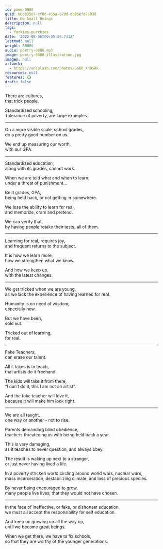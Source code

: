 ```yaml
---
id: poem-0888
guid: 60cb3507-cf8d-455a-b7dd-db85efd75938
title: No Small Beings
description: null
tags:
  - furkies-purrkies
date: '2022-08-06T00:05:56.741Z'
lastmod: null
weight: 88800
audio: poetry-0888.mp3
image: poetry-0888-illustration.jpg
images: null
artwork:
  - https://unsplash.com/photos/GabP_Xh9SAk
resources: null
features: {}
draft: false
---
```


There are cultures,\
that trick people.

Standardized schooling,\
Tolerance of poverty, are large examples.

---

On a more visible scale, school grades,\
do a pretty good number on us.

We end up measuring our worth,\
with our GPA.

---

Standardized education,\
along with its grades, cannot work.

When we are told what and when to learn,\
under a threat of punishment...

Be it grades, GPA,\
being held back, or not getting in somewhere.

We lose the ability to learn for real,\
and memorize, cram and pretend.

We can verify that,\
by having people retake their tests, all of them.

---

Learning for real, requires joy,\
and frequent returns to the subject.

It is how we learn more,\
how we strengthen what we know.

And how we keep up,\
with the latest changes.

---

We get tricked when we are young,\
as we lack the experience of having learned for real.

Humanity is on need of wisdom,\
especially now.

But we have been,\
sold out.

Tricked out of learning,\
for real.

---

Fake Teachers,\
can erase our talent.

All it takes is to teach,\
that artists do it freehand.

The kids will take it from there,\
“I can’t do it, this I am not an artist”.

And the fake teacher will love it,\
because it will make him look right.

---

We are all taught,\
one way or another - not to rise.

Parents demanding blind obedience,\
teachers threatening us with being held back a year.

This is very damaging,\
as it teaches to never question, and always obey.

The result is waking up next to a stranger,\
or just never having lived a life.

In a poverty stricken world circling around world wars, nuclear wars,\
mass incarceration, destabilizing climate, and loss of precious species.

By never being encouraged to grow,\
many people live lives, that they would not have chosen.

---

In the face of ineffective, or fake, or dishonest education,\
we must all accept the responsibility for self education.

And keep on growing up all the way up,\
until we become great beings.

When we get there, we have to fix schools,\
so that they are worthy of the younger generations.
